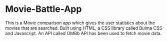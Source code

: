 # Movie-Battle-App
This is a Movie comparison app which gives the user statistics about the movies that are searched. Built using HTML, a CSS library called Bulma CSS and Javascript. An API called OMBb API has been used to fetch movie data.
